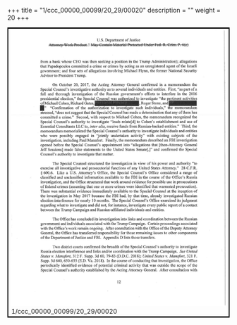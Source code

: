 +++
title = "1/ccc_00000_00099/20_29/00020"
description = ""
weight = 20
+++

<table style="border:2px solid black;max-width:800px;max-height:800px;" 
><tr><td>
<img class="center-fit-jpg"
src="/jpg_/jpg_mueller_report_searchable_020.jpg">
1/ccc_00000_00099/20_29/00020
</img></td></tr></table>
